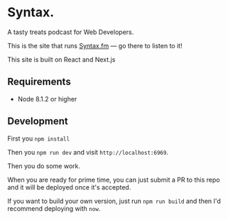 # Syntax.

A tasty treats podcast for Web Developers.

This is the site that runs [Syntax.fm](https://syntax.fm) — go there to listen to it!

This site is built on React and Next.js

## Requirements
- Node 8.1.2 or higher

## Development

First you `npm install`

Then you `npm run dev` and visit `http://localhost:6969`.

Then you do some work.

When you are ready for prime time, you can just submit a PR to this repo and it will be deployed once it's accepted.

If you want to build your own version, just run `npm run build` and then I'd recommend deploying with `now`.


<!--
notes: 
- since there is a compile step no matter what we static render dynamically and compile/deploy the renderer instead of its output
- the whole getInitialProps thing was pretty confusing userland boilerplate 
- not sure if config is better or worse now!
- better sep of concerns and more portable for sure
- needs a 404 page
- added tests
- removed webpack/babel and replaced with rollup/typescript
- removed proptypes and used typescript interfaces instead (functioncs components don't need this)

    "autoprefixer": "9.7.1",
    "axios": "^0.19.0",
    "babel-plugin-module-resolver": "3.2.0",
    "babel-plugin-wrap-in-js": "^1.1.1",
    "glob": "7.1.6",
    "meta-marked": "^0.4.2",
    "postcss-easy-import": "3.0.0",
    "postcss-loader": "3.0.0",
    "prop-types": "^15.7.2",
    "raw-loader": "^3.1.0",
    "react": "^16.11.0",
    "react-dom": "^16.11.0",
    "react-icons": "^3.8.0",
    "speakingurl": "^14.0.1"
    "babel-eslint": "^10.0.3",
    "eslint": "^6.6.0",
    "eslint-config-airbnb": "^18.0.1",
    "eslint-config-prettier": "^6.5.0",
    "eslint-config-wesbos": "0.0.19",
    "eslint-plugin-html": "^6.0.0",
    "eslint-plugin-import": "^2.18.2",
    "eslint-plugin-jsx-a11y": "^6.2.3",
    "eslint-plugin-prettier": "^3.1.1",
    "eslint-plugin-react": "^7.16.0",
    "eslint-plugin-react-hooks": "^2.2.0",
    "prettier": "^1.19.1",
    "stylus": "^0.54.7",
    "stylus-loader": "^3.0.2"
    -->
